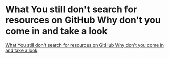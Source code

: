# What You still don't search for resources on GitHub Why don't you come in and take a look
[What You still don't search for resources on GitHub Why don't you come in and take a look](https://aiwithcloud.com/2022/09/19/what_you_still_dont_search_for_resources_on_github_why_dont_you_come_in_and_take_a_look/)